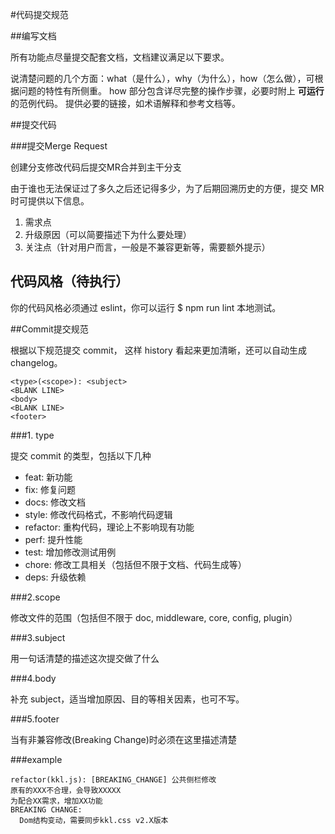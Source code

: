 #代码提交规范

##编写文档

所有功能点尽量提交配套文档，文档建议满足以下要求。

说清楚问题的几个方面：what（是什么），why（为什么），how（怎么做），可根据问题的特性有所侧重。
how 部分包含详尽完整的操作步骤，必要时附上 **可运行** 的范例代码。
提供必要的链接，如术语解释和参考文档等。

##提交代码

###提交Merge Request

创建分支修改代码后提交MR合并到主干分支

由于谁也无法保证过了多久之后还记得多少，为了后期回溯历史的方便，提交 MR 时可提供以下信息。

1. 需求点
2. 升级原因（可以简要描述下为什么要处理）
3. 关注点（针对用户而言，一般是不兼容更新等，需要额外提示）

## 代码风格（待执行）

你的代码风格必须通过 eslint，你可以运行 $ npm run lint 本地测试。

##Commit提交规范

根据以下规范提交 commit， 这样 history 看起来更加清晰，还可以自动生成 changelog。

```
<type>(<scope>): <subject>
<BLANK LINE>
<body>
<BLANK LINE>
<footer>
```

###1. type

提交 commit 的类型，包括以下几种

* feat: 新功能
* fix: 修复问题
* docs: 修改文档
* style: 修改代码格式，不影响代码逻辑
* refactor: 重构代码，理论上不影响现有功能
* perf: 提升性能
* test: 增加修改测试用例
* chore: 修改工具相关（包括但不限于文档、代码生成等）
* deps: 升级依赖

###2.scope

修改文件的范围（包括但不限于 doc, middleware, core, config, plugin）

###3.subject

用一句话清楚的描述这次提交做了什么

###4.body

补充 subject，适当增加原因、目的等相关因素，也可不写。

###5.footer

当有非兼容修改(Breaking Change)时必须在这里描述清楚

###example
```
refactor(kkl.js): [BREAKING_CHANGE] 公共侧栏修改
原有的XXX不合理，会导致XXXXX
为配合XX需求，增加XX功能
BREAKING CHANGE:
  Dom结构变动，需要同步kkl.css v2.X版本
```